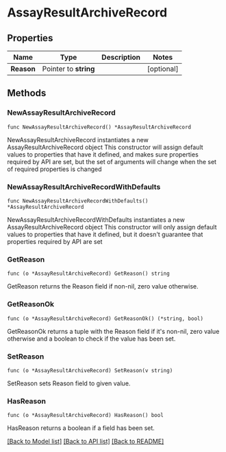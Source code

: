 # AssayResultArchiveRecord

## Properties

Name | Type | Description | Notes
------------ | ------------- | ------------- | -------------
**Reason** | Pointer to **string** |  | [optional] 

## Methods

### NewAssayResultArchiveRecord

`func NewAssayResultArchiveRecord() *AssayResultArchiveRecord`

NewAssayResultArchiveRecord instantiates a new AssayResultArchiveRecord object
This constructor will assign default values to properties that have it defined,
and makes sure properties required by API are set, but the set of arguments
will change when the set of required properties is changed

### NewAssayResultArchiveRecordWithDefaults

`func NewAssayResultArchiveRecordWithDefaults() *AssayResultArchiveRecord`

NewAssayResultArchiveRecordWithDefaults instantiates a new AssayResultArchiveRecord object
This constructor will only assign default values to properties that have it defined,
but it doesn't guarantee that properties required by API are set

### GetReason

`func (o *AssayResultArchiveRecord) GetReason() string`

GetReason returns the Reason field if non-nil, zero value otherwise.

### GetReasonOk

`func (o *AssayResultArchiveRecord) GetReasonOk() (*string, bool)`

GetReasonOk returns a tuple with the Reason field if it's non-nil, zero value otherwise
and a boolean to check if the value has been set.

### SetReason

`func (o *AssayResultArchiveRecord) SetReason(v string)`

SetReason sets Reason field to given value.

### HasReason

`func (o *AssayResultArchiveRecord) HasReason() bool`

HasReason returns a boolean if a field has been set.


[[Back to Model list]](../README.md#documentation-for-models) [[Back to API list]](../README.md#documentation-for-api-endpoints) [[Back to README]](../README.md)


